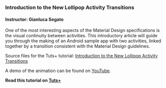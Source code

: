 ### Introduction to the New Lollipop Activity Transitions

#### Instructor: Gianluca Segato

One of the most interesting aspects of the Material Design specifications is the visual continuity between activities. This introductory article will guide you through the making of an Android sample app with two activities, linked together by a transition consistent with the Material Design guidelines.

Source files for the Tuts+ tutorial: [Introduction to the New Lollipop Activity Transitions
](http://code.tutsplus.com/tutorials/introduction-to-the-new-lollipop-activity-transitions--cms-23711)

A demo of the animation can be found on [YouTube](https://www.youtube.com/watch?v=etQFrKm6nLE).

**Read this tutorial on [Tuts+](https://code.tutsplus.com)**
